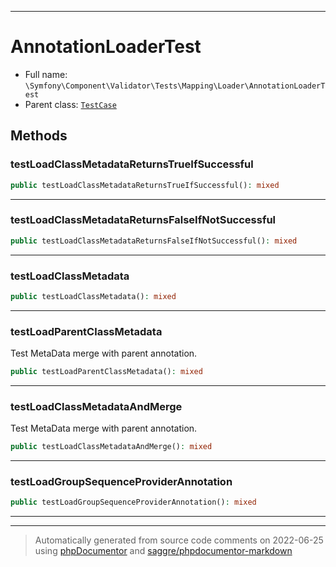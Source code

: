***

# AnnotationLoaderTest





* Full name: `\Symfony\Component\Validator\Tests\Mapping\Loader\AnnotationLoaderTest`
* Parent class: [`TestCase`](../../../../../../PHPUnit/Framework/TestCase.md)




## Methods


### testLoadClassMetadataReturnsTrueIfSuccessful



```php
public testLoadClassMetadataReturnsTrueIfSuccessful(): mixed
```











***

### testLoadClassMetadataReturnsFalseIfNotSuccessful



```php
public testLoadClassMetadataReturnsFalseIfNotSuccessful(): mixed
```











***

### testLoadClassMetadata



```php
public testLoadClassMetadata(): mixed
```











***

### testLoadParentClassMetadata

Test MetaData merge with parent annotation.

```php
public testLoadParentClassMetadata(): mixed
```











***

### testLoadClassMetadataAndMerge

Test MetaData merge with parent annotation.

```php
public testLoadClassMetadataAndMerge(): mixed
```











***

### testLoadGroupSequenceProviderAnnotation



```php
public testLoadGroupSequenceProviderAnnotation(): mixed
```











***


***
> Automatically generated from source code comments on 2022-06-25 using [phpDocumentor](http://www.phpdoc.org/) and [saggre/phpdocumentor-markdown](https://github.com/Saggre/phpDocumentor-markdown)
